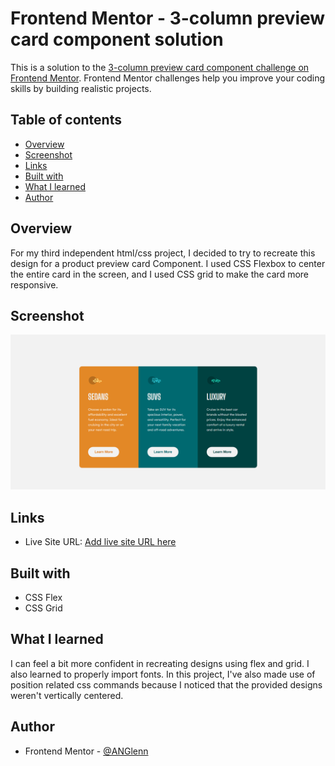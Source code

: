 # Frontend Mentor - 3-column preview card component solution

This is a solution to the [3-column preview card component challenge on Frontend Mentor](https://www.frontendmentor.io/challenges/3column-preview-card-component-pH92eAR2-). Frontend Mentor challenges help you improve your coding skills by building realistic projects. 

## Table of contents

- [Overview](#overview)
- [Screenshot](#screenshot)
- [Links](#links)
- [Built with](#built-with)
- [What I learned](#what-i-learned)
- [Author](#author)

## Overview

For my third independent html/css project, I decided to try to recreate this design for a product preview card Component. I used CSS Flexbox to center the entire card in the screen, and I used CSS grid to make the card more responsive.

## Screenshot

![Design preview for the QR code component coding challenge](./images/screenshot.png)

## Links
- Live Site URL: [Add live site URL here](fg-jax.github.io/3-column-preview-card-component/)


## Built with
- CSS Flex
- CSS Grid

## What I learned
I can feel a bit more confident in recreating designs using flex and grid. I also learned to properly import fonts. In this project, I've also made use of position related css commands because I noticed that the provided designs weren't vertically centered.


## Author
- Frontend Mentor - [@ANGlenn](https://www.frontendmentor.io/profile/FG-Jax)

